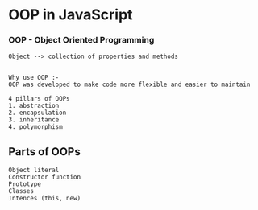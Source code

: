 # OOP in JavaScript
### OOP - Object Oriented Programming

```
Object --> collection of properties and methods


Why use OOP :-
OOP was developed to make code more flexible and easier to maintain

4 pillars of OOPs
1. abstraction
2. encapsulation
3. inheritance
4. polymorphism
```

## Parts of OOPs
```
Object literal
Constructor function
Prototype 
Classes
Intences (this, new)
```
